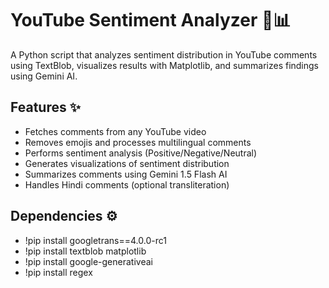 # YouTube Sentiment Analyzer 🎥📊

A Python script that analyzes sentiment distribution in YouTube comments using TextBlob, visualizes results with Matplotlib, and summarizes findings using Gemini AI.



## Features ✨
- Fetches comments from any YouTube video
- Removes emojis and processes multilingual comments
- Performs sentiment analysis (Positive/Negative/Neutral)
- Generates visualizations of sentiment distribution
- Summarizes comments using Gemini 1.5 Flash AI
- Handles Hindi comments (optional transliteration)

## Dependencies ⚙️

- !pip install googletrans==4.0.0-rc1
- !pip install textblob matplotlib
- !pip install google-generativeai
- !pip install regex
